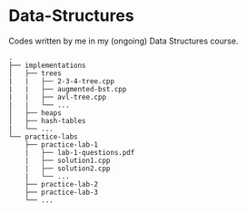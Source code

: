# Data-Structures

Codes written by me in my (ongoing) Data Structures course.


    .
    ├── implementations
    │   ├── trees
    |   |   ├── 2-3-4-tree.cpp
    |   |   ├── augmented-bst.cpp
    |   |   ├── avl-tree.cpp
    |   |   └── ...
    │   ├── heaps
    │   ├── hash-tables
    |   └── ...
    └── practice-labs
        ├── practice-lab-1
        |   ├── lab-1-questions.pdf
        |   ├── solution1.cpp
        |   ├── solution2.cpp
        |   └── ...
        ├── practice-lab-2
        ├── practice-lab-3
        └── ...
        
    



